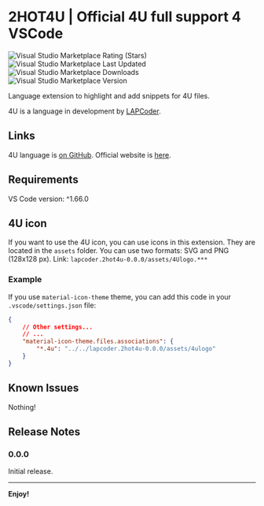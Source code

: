 # 2HOT4U | Official 4U full support 4 VSCode

![Visual Studio Marketplace Rating (Stars)](https://img.shields.io/visual-studio-marketplace/stars/lapcoder.2hot4u)
![Visual Studio Marketplace Last Updated](https://img.shields.io/visual-studio-marketplace/last-updated/lapcoder.2hot4u)
![Visual Studio Marketplace Downloads](https://img.shields.io/visual-studio-marketplace/d/lapcoder.2hot4u)
![Visual Studio Marketplace Version](https://img.shields.io/visual-studio-marketplace/v/lapcoder.2hot4u)

Language extension to highlight and add snippets for 4U files.

4U is a language in development by [LAPCoder](https://github.com/LAPCoder).

## Links

4U language is [on GitHub](https://github.com/LAPCoder/4U-Programming-language).
Official website is [here](https://lapcoder.github.io/4U-Programming-language/).

## Requirements

VS Code version: ^1.66.0

## 4U icon

If you want to use the 4U icon, you can use icons in this extension.
They are located in the `assets` folder.
You can use two formats: SVG and PNG (128x128 px).
Link: `lapcoder.2hot4u-0.0.0/assets/4Ulogo.***`

### Example

If you use `material-icon-theme` theme, you can add this code in your `.vscode/settings.json` file:

```json
{
    // Other settings...
    // ...
    "material-icon-theme.files.associations": {
        "*.4u": "../../lapcoder.2hot4u-0.0.0/assets/4ulogo"
    }
}
```

## Known Issues

Nothing!

## Release Notes

### 0.0.0

Initial release.

---

**Enjoy!**
